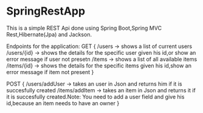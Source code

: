 # SpringRestApp
This is a simple REST Api done using Spring Boot,Spring MVC Rest,Hibernate(Jpa) and Jackson.

Endpoints for the application:
GET {
/users -> shows a list of current users
/users/{id} -> shows the details for the specific user given his id,or show an error message if user not presetn
/items -> shows a list of all available items
/items/{id} -> shows the details for the specific items given his id,show an error message if item not present
}

POST {
/users/addUser -> takes an user in Json and returns him if it is succesfully created
/items/addItem -> takes an item in Json and returns it if it is succesfully created.Note: You need to add a user field and give his id,because an item needs to have an owner
}

